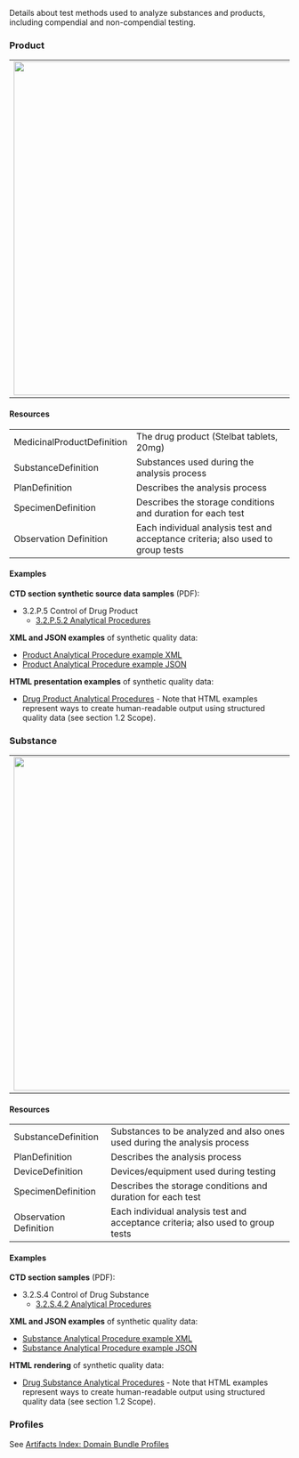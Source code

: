 Details about test methods used to analyze substances and products, including compendial and non-compendial testing.

### Product 

<table>
<tr><td><img src="analytical procedures.png" width="600"/></td></tr>
</table>

#### Resources
<table>

<tr><td>MedicinalProductDefinition</td><td>The drug product (Stelbat tablets, 20mg)</td></tr>
<tr><td>SubstanceDefinition</td><td>Substances used during the analysis process</td></tr>
<tr><td>PlanDefinition</td><td>Describes the analysis process</td></tr>
<tr><td>SpecimenDefinition</td><td>Describes the storage conditions and duration for each test</td></tr>
<tr><td>Observation Definition</td><td>Each individual analysis test and acceptance criteria; also used to group tests</td></tr>
</table>

#### Examples
**CTD section synthetic source data samples** (PDF):
- 3.2.P.5 Control of Drug Product
    - <a href="https://github.com/HL7/uv-dx-pq/raw/master/input/examples-pdf/3.2.P.5.2_Analytical_Procedures-G1113-Assay-ID-Deg-Sample-Prep.pdf ">3.2.P.5.2 Analytical Procedures</a>

**XML and JSON examples** of synthetic quality data:
- <a href="Bundle-bundle-analytical-procedure-pq-ex1-prod.xml.html">Product Analytical Procedure example XML</a>
- <a href="Bundle-bundle-analytical-procedure-pq-ex1-prod.json.html">Product Analytical Procedure example JSON</a>

**HTML presentation examples** of synthetic quality data:
- <a href="anal_proc_rend_p.html">Drug Product Analytical Procedures</a> - Note that HTML examples represent ways to create human-readable output using structured quality data (see section 1.2 Scope).

### Substance
<table>
<tr><td><img src="substance_analytical_procedures.png" width="600"/></td></tr>

</table>
 
#### Resources
<table>

<tr><td>SubstanceDefinition</td><td>Substances to be analyzed and also ones used during the analysis process</td></tr>
<tr><td>PlanDefinition</td><td>Describes the analysis process</td></tr>
<tr><td>DeviceDefinition</td><td>Devices/equipment used during testing</td></tr>
<tr><td>SpecimenDefinition</td><td>Describes the storage conditions and duration for each test</td></tr>
<tr><td>Observation Definition</td><td>Each individual analysis test and acceptance criteria; also used to group tests</td></tr>
</table>

#### Examples
**CTD section samples** (PDF):
- 3.2.S.4 Control of Drug Substance
    - <a href="https://github.com/HL7/uv-dx-pq/raw/master/input/examples-pdf/3.2.S.4.2_Analytical_Procedures-G1112-PSD-Method.pdf ">3.2.S.4.2 Analytical Procedures</a>

**XML and JSON examples** of synthetic quality data:
- <a href="Bundle-bundle-analytical-procedure-pq-ex2-sub.xml.html">Substance Analytical Procedure example XML</a>
- <a href="Bundle-bundle-analytical-procedure-pq-ex2-sub.json.html">Substance Analytical Procedure example JSON</a>

**HTML rendering** of synthetic quality data:
- <a href="anal_proc_rend_s.html">Drug Substance Analytical Procedures</a> - Note that HTML examples represent ways to create human-readable output using structured quality data (see section 1.2 Scope).

### Profiles 
See [Artifacts Index: Domain Bundle Profiles](artifacts.html#domain-bundle-profiles)

